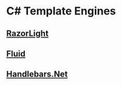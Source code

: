 # C# Template Engines

## [RazorLight](https://github.com/toddams/RazorLight)

## [Fluid](https://github.com/sebastienros/fluid)

## [Handlebars.Net](https://github.com/Handlebars-Net/Handlebars.Net)
